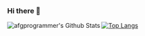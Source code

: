 ### Hi there 👋

<!-- <details> -->

  <img align="left" alt="afgprogrammer's Github Stats" src="https://github-readme-stats.vercel.app/api?username=afgprogrammer&show_icons=true&hide_border=true&count_private=true" />

[![Top Langs](https://github-readme-stats.vercel.app/api/top-langs/?username=afgprogrammer&layout=compact)](https://github.com/anuraghazra/github-readme-stats)

<!-- </details> -->

<!--
**afgprogrammer/afgprogrammer** is a ✨ _special_ ✨ repository because its `README.md` (this file) appears on your GitHub profile.

Here are some ideas to get you started:

- 🔭 I’m currently working on ...
- 🌱 I’m currently learning ...
- 👯 I’m looking to collaborate on ...
- 🤔 I’m looking for help with ...
- 💬 Ask me about ...
- 📫 How to reach me: ...
- 😄 Pronouns: ...
- ⚡ Fun fact: ...
-->
